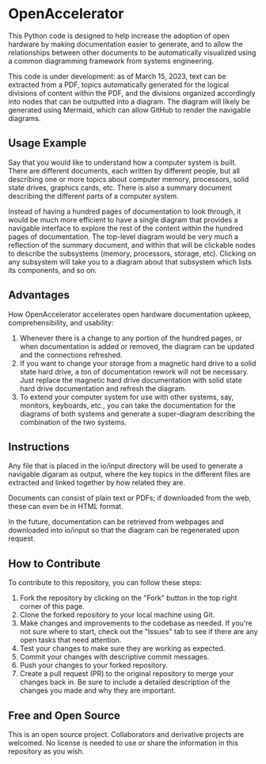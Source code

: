 # OpenAccelerator

This Python code is designed to help increase the adoption of open hardware by making documentation easier to generate, and to allow the relationships between other documents to be automatically visualized using a common diagramming framework from systems engineering.

This code is under development: as of March 15, 2023, text can be extracted from a PDF, topics automatically generated for the logical divisions of content within the PDF, and the divisions organized accordingly into nodes that can be outputted into a diagram. The diagram will likely be generated using Mermaid, which can allow GitHub to render the navigable diagrams.

## Usage Example

Say that you would like to understand how a computer system is built. There are different documents, each written by different people, but all describing one or more topics about computer memory, processors, solid state drives, graphics cards, etc. There is also a summary document describing the different parts of a computer system.

Instead of having a hundred pages of documentation to look through, it would be much more efficient to have a single diagram that provides a navigable interface to explore the rest of the content within the hundred pages of documentation. The top-level diagram would be very much a reflection of the summary document, and within that will be clickable nodes to describe the subsystems (memory, processors, storage, etc). Clicking on any subsystem will take you to a diagram about that subsystem which lists its components, and so on.

## Advantages 

How OpenAccelerator accelerates open hardware documentation upkeep, comprehensibility, and usability:

1. Whenever there is a change to any portion of the hundred pages, or when documentation is added or removed, the diagram can be updated and the connections refreshed.
2. If you want to change your storage from a magnetic hard drive to a solid state hard drive, a ton of documentation rework will not be necessary. Just replace the magnetic hard drive documentation with solid state hard drive documentation and refresh the diagram.
3. To extend your computer system for use with other systems, say, monitors, keyboards, etc., you can take the documentation for the diagrams of both systems and generate a super-diagram describing the combination of the two systems.

## Instructions

Any file that is placed in the io/input directory will be used to generate a navigable digaram as output, where the key topics in the different files are extracted and linked together by how related they are. 

Documents can consist of plain text or PDFs; if downloaded from the web, these can even be in HTML format. 

In the future, documentation can be retrieved from webpages and downloaded into io/input so that the diagram can be regenerated upon request. 

## How to Contribute

To contribute to this repository, you can follow these steps:

1. Fork the repository by clicking on the "Fork" button in the top right corner of this page.
2. Clone the forked repository to your local machine using Git.
3. Make changes and improvements to the codebase as needed. If you're not sure where to start, check out the "Issues" tab to see if there are any open tasks that need attention.
4. Test your changes to make sure they are working as expected.
5. Commit your changes with descriptive commit messages.
6. Push your changes to your forked repository.
7. Create a pull request (PR) to the original repository to merge your changes back in. Be sure to include a detailed description of the changes you made and why they are important.

## Free and Open Source

This is an open source project. Collaborators and derivative projects are welcomed. No license is needed to use or share the information in this repository as you wish. 
